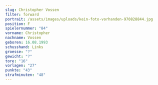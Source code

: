 ```yaml
---
slug: Christopher Vossen
filter: forward
portrait: /assets/images/uploads/kein-foto-vorhanden-970828844.jpg
position: F
spielernummer: "84"
vorname: Christopher
nachname: Vossen
geboren: 16.08.1993
schusshand: Links
groesse: "?"
gewicht: "?"
tore: "16"
vorlagen: "27"
punkte: "43"
strafminuten: "48"
---
```


